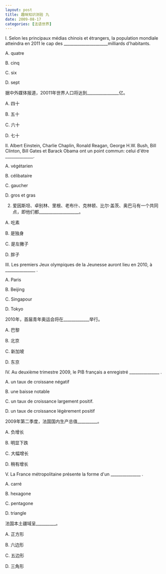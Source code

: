 ```yaml
---
layout: post
title: 趣味知识测验 九
date: 2009-08-17
categories: [法语世界]  
---
```


I. Selon les principaux médias chinois et étrangers, la population mondiale atteindra en 2011 le cap des ______________________milliards d'habitants.

A. quatre

B. cinq

C. six

D. sept

据中外媒体报道，20011年世界人口将达到________________亿。

A. 四十

B. 五十

C. 六十

D. 七十



II. Albert Einstein, Charlie Chaplin, Ronald Reagan, George H.W. Bush, Bill Clinton, Bill Gates et Barack Obama ont un point commun: celui d'être ______________.

A. végétarien

B. célibataire

C. gaucher

D. gros et gras

2. 爱因斯坦、卓别林、里根、老布什、克林顿、比尔·盖茨、奥巴马有一个共同点，即他们都____________________。

A. 吃素

B. 是独身

C. 是左撇子

D. 胖子

III. Les premiers Jeux olympiques de la Jeunesse auront lieu en 2010, à _______________ .

A. Paris

B. Beijing

C. Singapour

D. Tokyo

2010年，首届青年奥运会将在_____________举行。

A. 巴黎

B. 北京

C. 新加坡

D. 东京

IV. Au deuxième trimestre 2009, le PIB français a enregistré _______________ .



A. un taux de croissane négatif

B. une baisse notable

C. un taux de croissance largement positif.

D. un taux de croissance légèrement positif

2009年第二季度，法国国内生产总值__________。

A. 负增长

B. 明显下跌

C. 大幅增长

D. 稍有增长

V. La France métropolitaine présente la forme d'un _______________ .

A. carré

B. hexagone

C. pentagone

D. triangle

法国本土疆域呈__________。

A. 正方形

B. 六边形

C. 五边形

D. 三角形
